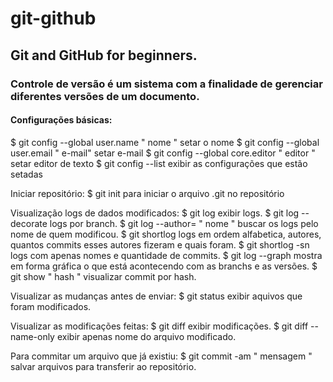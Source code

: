 # git-github

## Git and GitHub for beginners.

### Controle de versão é um sistema com a finalidade de gerenciar diferentes versões de um documento.

#### Configurações básicas:
$ git config --global user.name " nome "  setar o nome
$ git config --global user.email " e-mail"  setar e-mail
$ git config --global core.editor " editor " setar editor de texto
$ git config --list  exibir as configurações que estão setadas

Iniciar repositório:
$ git init  para iniciar o arquivo .git no repositório

Visualização logs de dados modificados:
$ git log  exibir logs.
$ git log --decorate logs por branch.
$ git log --author= " nome "  buscar os logs pelo nome de quem modificou.
$ git shortlog  logs em ordem alfabetica, autores, quantos commits esses autores fizeram e quais foram.
$ git shortlog -sn  logs com apenas nomes e quantidade de commits.
$ git log --graph  mostra em forma gráfica o que está acontecendo com as branchs e as versões.
$ git show " hash "  visualizar commit por hash.

Visualizar as mudanças antes de enviar:
$ git status  exibir aquivos que foram modificados.

Visualizar as modificações feitas:
$ git diff  exibir modificações.
$ git diff --name-only  exibir apenas nome do arquivo modificado.

Para commitar um arquivo que já existiu:
$ git commit -am " mensagem "  salvar arquivos para transferir ao repositório.

